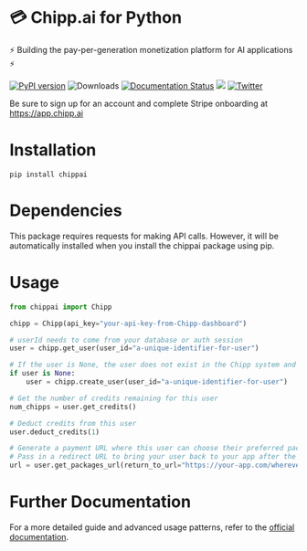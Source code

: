 # 💳  Chipp.ai for Python

⚡ Building the pay-per-generation monetization platform for AI applications ⚡

[![PyPI version](https://badge.fury.io/py/chippai.svg)](https://pypi.org/project/chippai/) ![Downloads](https://pepy.tech/badge/chippai) [![Documentation Status](https://readthedocs.org/projects/ansicolortags/badge/?version=latest)](http://docs.chipp.ai) [![](https://dcbadge.vercel.app/api/server/8VCay4XTTh?compact=true&style=flat)](https://discord.gg/8VCay4XTTh) [![Twitter](https://img.shields.io/twitter/url/https/twitter.com/chippdotai.svg?style=social&label=Follow%20%40Chippdotai)](https://twitter.com/chippdotai) 

Be sure to sign up for an account and complete Stripe onboarding at https://app.chipp.ai

# Installation

`pip install chippai`

# Dependencies

This package requires requests for making API calls. However, it will be automatically installed when you install the chippai package using pip.

# Usage

```python
from chippai import Chipp

chipp = Chipp(api_key="your-api-key-from-Chipp-dashboard")

# userId needs to come from your database or auth session
user = chipp.get_user(user_id="a-unique-identifier-for-user")

# If the user is None, the user does not exist in the Chipp system and needs to be created
if user is None:
    user = chipp.create_user(user_id="a-unique-identifier-for-user")

# Get the number of credits remaining for this user
num_chipps = user.get_credits()

# Deduct credits from this user
user.deduct_credits(1)

# Generate a payment URL where this user can choose their preferred packages of credits and buy more.
# Pass in a redirect URL to bring your user back to your app after the user payment succeeds
url = user.get_packages_url(return_to_url="https://your-app.com/wherever-user-was")
```

# Further Documentation
For a more detailed guide and advanced usage patterns, refer to the [official documentation](http://docs.chipp.ai).

